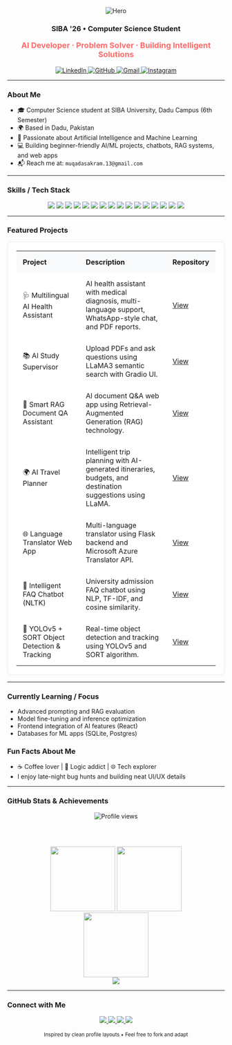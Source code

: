 <div align="center">

  <img alt="Hero" src="https://capsule-render.vercel.app/api?type=rect&color=0:0ea5e9,100:22c55e&height=80&section=header&text=Muqadas%20Akram&fontColor=ffffff&fontSize=38&fontAlign=50&fontAlignY=55" />

  <h3>SIBA '26 • Computer Science Student</h3>
  <p style="color: #FF6B6B; font-weight: bold; font-size: 18px;">AI Developer · Problem Solver · Building Intelligent Solutions</p>

  <a href="https://www.linkedin.com/in/muqadas-akram/">
    <img alt="LinkedIn" src="https://img.shields.io/badge/LinkedIn-0077B5?style=for-the-badge&logo=linkedin&logoColor=white" />
  </a>
  <a href="https://github.com/Muqadas1234">
    <img alt="GitHub" src="https://img.shields.io/badge/GitHub-181717?style=for-the-badge&logo=github&logoColor=white" />
  </a>
  <a href="mailto:muqadasakram.13@gmail.com">
    <img alt="Gmail" src="https://img.shields.io/badge/Gmail-D14836?style=for-the-badge&logo=gmail&logoColor=white" />
  </a>
  <a href="https://www.instagram.com/its_muqadas.13?igsh=MTNlZmF1MThnYnB0dQ==">
    <img alt="Instagram" src="https://img.shields.io/badge/Instagram-E4405F?style=for-the-badge&logo=instagram&logoColor=white" />
  </a>

</div>

---

### About Me

- 🎓 Computer Science student at SIBA University, Dadu Campus (6th Semester)
- 🌍 Based in Dadu, Pakistan
- 🤖 Passionate about Artificial Intelligence and Machine Learning
- 💻 Building beginner-friendly AI/ML projects, chatbots, RAG systems, and web apps
- 📬 Reach me at: `muqadasakram.13@gmail.com`

---

### Skills / Tech Stack

<div align="center">

  <img src="https://img.shields.io/badge/HTML5-E34F26?style=for-the-badge&logo=html5&logoColor=white" />
  <img src="https://img.shields.io/badge/CSS3-1572B6?style=for-the-badge&logo=css3&logoColor=white" />
  <img src="https://img.shields.io/badge/JavaScript-F7DF1E?style=for-the-badge&logo=javascript&logoColor=000" />
  <img src="https://img.shields.io/badge/React-20232A?style=for-the-badge&logo=react&logoColor=61DAFB" />
  <img src="https://img.shields.io/badge/Python-3776AB?style=for-the-badge&logo=python&logoColor=white" />
  <img src="https://img.shields.io/badge/TensorFlow-FF6F00?style=for-the-badge&logo=tensorflow&logoColor=white" />
  <img src="https://img.shields.io/badge/PyTorch-EE4C2C?style=for-the-badge&logo=pytorch&logoColor=white" />
  <img src="https://img.shields.io/badge/scikit--learn-F7931E?style=for-the-badge&logo=scikitlearn&logoColor=white" />
  <img src="https://img.shields.io/badge/OpenCV-27338E?style=for-the-badge&logo=opencv&logoColor=white" />
  <img src="https://img.shields.io/badge/Pandas-150458?style=for-the-badge&logo=pandas&logoColor=white" />
  <img src="https://img.shields.io/badge/SQLite-003B57?style=for-the-badge&logo=sqlite&logoColor=white" />
  <img src="https://img.shields.io/badge/PgAdmin-336791?style=for-the-badge&logo=postgresql&logoColor=white" />
  <img src="https://img.shields.io/badge/MySQL-4479A1?style=for-the-badge&logo=mysql&logoColor=white" />
  <img src="https://img.shields.io/badge/REST_API-02569B?style=for-the-badge&logo=fastapi&logoColor=white" />
  <img src="https://img.shields.io/badge/Git-F05032?style=for-the-badge&logo=git&logoColor=white" />
  <img src="https://img.shields.io/badge/GitHub-181717?style=for-the-badge&logo=github&logoColor=white" />

</div>

---

### Featured Projects

<div align="center">
  <table width="100%" style="border:1px solid #e5e7eb; border-radius:8px; background:#ffffff; padding:20px;">
    <tr>
      <th align="left" style="padding:15px; background:#f8fafc;">Project</th>
      <th align="left" style="padding:15px; background:#f8fafc;">Description</th>
      <th align="left" style="padding:15px; background:#f8fafc;">Repository</th>
    </tr>
    <tr>
      <td style="padding:15px;">🩺 Multilingual AI Health Assistant</td>
      <td style="padding:15px;">AI health assistant with medical diagnosis, multi-language support, WhatsApp-style chat, and PDF reports.</td>
      <td style="padding:15px;"><a href="https://github.com/Muqadas1234/multilingual-ai-health-assistant">View</a></td>
    </tr>
    <tr>
      <td style="padding:15px;">📚 AI Study Supervisor</td>
      <td style="padding:15px;">Upload PDFs and ask questions using LLaMA3 semantic search with Gradio UI.</td>
      <td style="padding:15px;"><a href="https://github.com/Muqadas1234/AI-Study-Supervisor">View</a></td>
    </tr>
    <tr>
      <td style="padding:15px;">🧠 Smart RAG Document QA Assistant</td>
      <td style="padding:15px;">AI document Q&A web app using Retrieval-Augmented Generation (RAG) technology.</td>
      <td style="padding:15px;"><a href="https://github.com/Muqadas1234/Muqadas1234--Smart-RAG-Document-QA-Assistant-">View</a></td>
    </tr>
    <tr>
      <td style="padding:15px;">🌍 AI Travel Planner</td>
      <td style="padding:15px;">Intelligent trip planning with AI-generated itineraries, budgets, and destination suggestions using LLaMA.</td>
      <td style="padding:15px;"><a href="https://github.com/Muqadas1234/AI-Travel-Planner">View</a></td>
    </tr>
    <tr>
      <td style="padding:15px;">🌐 Language Translator Web App</td>
      <td style="padding:15px;">Multi-language translator using Flask backend and Microsoft Azure Translator API.</td>
      <td style="padding:15px;"><a href="https://github.com/Muqadas1234/multi-language-translator-tool">View</a></td>
    </tr>
    <tr>
      <td style="padding:15px;">💬 Intelligent FAQ Chatbot (NLTK)</td>
      <td style="padding:15px;">University admission FAQ chatbot using NLP, TF-IDF, and cosine similarity.</td>
      <td style="padding:15px;"><a href="https://github.com/Muqadas1234/intelligent-faq-chatbot-nltk">View</a></td>
    </tr>
    <tr>
      <td style="padding:15px;">🎯 YOLOv5 + SORT Object Detection & Tracking</td>
      <td style="padding:15px;">Real-time object detection and tracking using YOLOv5 and SORT algorithm.</td>
      <td style="padding:15px;"><a href="https://github.com/Muqadas1234/object-detection-tracking-using-yolo">View</a></td>
    </tr>
  </table>
</div>

---

### Currently Learning / Focus

- Advanced prompting and RAG evaluation
- Model fine-tuning and inference optimization
- Frontend integration of AI features (React)
- Databases for ML apps (SQLite, Postgres)

### Fun Facts About Me

- ☕ Coffee lover | 🧩 Logic addict | 🌐 Tech explorer
- I enjoy late-night bug hunts and building neat UI/UX details

---

### GitHub Stats & Achievements

<div align="center">
  <img alt="Profile views" src="https://komarev.com/ghpvc/?username=Muqadas1234&label=Profile%20views&color=FF6B6B&style=flat" />
  
  <br/><br/>

  <img height="150" src="https://github-readme-stats.vercel.app/api?username=Muqadas1234&show_icons=true&theme=tokyonight&hide_border=true" />
  <img height="150" src="https://github-readme-stats.vercel.app/api/top-langs/?username=Muqadas1234&layout=compact&theme=tokyonight&hide_border=true" />

  <br/>
  <img height="150" src="https://streak-stats.demolab.com?user=Muqadas1234&theme=tokyonight&hide_border=true" />

  <br/>
  <img src="https://github-profile-trophy.vercel.app/?username=Muqadas1234&theme=tokyonight&no-frame=true&no-bg=true&row=1&column=7" />

</div>

---

### Connect with Me

<div align="center">
  <a href="https://www.linkedin.com/in/muqadas-akram/" target="_blank">
    <img src="https://img.shields.io/badge/LinkedIn-0077B5?style=for-the-badge&logo=linkedin&logoColor=white" />
  </a>
  <a href="https://github.com/Muqadas1234" target="_blank">
    <img src="https://img.shields.io/badge/GitHub-100000?style=for-the-badge&logo=github&logoColor=white" />
  </a>
  <a href="https://www.instagram.com/its_muqadas.13?igsh=MTNlZmF1MThnYnB0dQ==" target="_blank">
    <img src="https://img.shields.io/badge/Instagram-E4405F?style=for-the-badge&logo=instagram&logoColor=white" />
  </a>
  <a href="mailto:muqadasakram.13@gmail.com">
    <img src="https://img.shields.io/badge/Gmail-D14836?style=for-the-badge&logo=gmail&logoColor=white" />
  </a>
</div>

<br/>

<div align="center">
  <sub>Inspired by clean profile layouts • Feel free to fork and adapt</sub>
</div>

